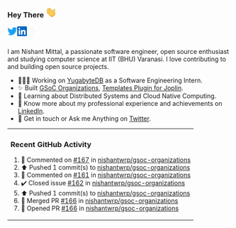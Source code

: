 ### Hey There <img src="./assets/wave.gif" width="25px">
<a href="http://urls.nishantwrp.com/github-to-twitter" target="_blank">
  <img align="left" alt="Nishant's Twitter" width="22px" src="./assets/twitter.svg" />
</a>
<a href="http://urls.nishantwrp.com/github-to-linkedin" target="_blank">
  <img align="left" alt="Nishant's LinkedIn" width="22px" src="./assets/linkedin.svg" />
</a>
<a href="http://urls.nishantwrp.com/github-to-site" target="_blank">
  <img align="left" alt="Nishant's Site" width="22px" src="./assets/globe.svg" />
</a>
<br /><br />

I am Nishant Mittal, a passionate software engineer, open source enthusiast and studying computer science at IIT (BHU) Varanasi. I love contributing to and building open source projects.

- 👨🏽‍💻 Working on [YugabyteDB](https://www.github.com/yugabyte) as a Software Engineering Intern.
- ✨ Built [GSoC Organizations](https://www.gsocorganizations.dev/), [Templates Plugin for Joplin](https://github.com/joplin/plugin-templates).
- 🌱 Learning about Distributed Systems and Cloud Native Computing.
- 🚀 Know more about my professional experience and achievements on [LinkedIn](http://urls.nishantwrp.com/github-to-linkedin).
- 💬 Get in touch or Ask me Anything on [Twitter](http://urls.nishantwrp.com/github-to-twitter).

<table><tr>
  
<td valign="top" width="100%">

### Recent GitHub Activity
<!--RECENT_ACTIVITY:start-->
1. 💬 Commented on [#167](https://github.com/nishantwrp/gsoc-organizations/pull/167#discussion_r1985586719) in [nishantwrp/gsoc-organizations](https://github.com/nishantwrp/gsoc-organizations)<br>
2. ⬆️ Pushed 1 commit(s) to [nishantwrp/gsoc-organizations](https://github.com/nishantwrp/gsoc-organizations)<br>
3. 💬 Commented on [#161](https://github.com/nishantwrp/gsoc-organizations/issues/161#issuecomment-2692080895) in [nishantwrp/gsoc-organizations](https://github.com/nishantwrp/gsoc-organizations)<br>
4. ✔️ Closed issue [#162](https://github.com/nishantwrp/gsoc-organizations/issues/162) in [nishantwrp/gsoc-organizations](https://github.com/nishantwrp/gsoc-organizations)<br>
5. ⬆️ Pushed 1 commit(s) to [nishantwrp/gsoc-organizations](https://github.com/nishantwrp/gsoc-organizations)<br>
6. 🎉 Merged PR [#166](https://github.com/nishantwrp/gsoc-organizations/pull/166) in [nishantwrp/gsoc-organizations](https://github.com/nishantwrp/gsoc-organizations)<br>
7. 💪 Opened PR [#166](https://github.com/nishantwrp/gsoc-organizations/pull/166) in [nishantwrp/gsoc-organizations](https://github.com/nishantwrp/gsoc-organizations)<br>
<!--RECENT_ACTIVITY:end-->

</td>
</tr></table>
